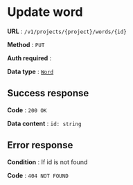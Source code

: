 # Update word

**URL** : `/v1/projects/{project}/words/{id}`

**Method** : `PUT`

**Auth required** :

**Data type** : [`Word`](word.md)

## Success response

**Code** : `200 OK`

**Data content** : `id: string`

## Error response

**Condition** : If id is not found

**Code** : `404 NOT FOUND`
